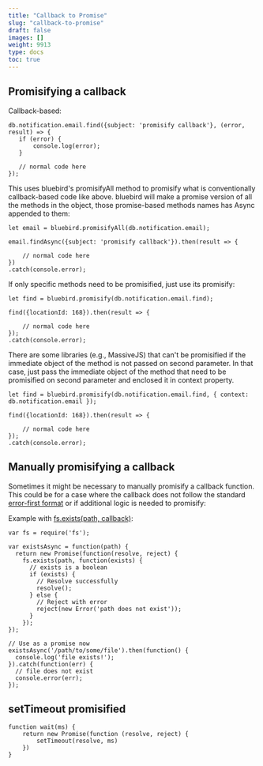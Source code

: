 ```yaml
---
title: "Callback to Promise"
slug: "callback-to-promise"
draft: false
images: []
weight: 9913
type: docs
toc: true
---
```


## Promisifying a callback
Callback-based:

    db.notification.email.find({subject: 'promisify callback'}, (error, result) => {
       if (error) {
           console.log(error);
       }
    
       // normal code here
    });

This uses bluebird's promisifyAll method to promisify what is conventionally callback-based code like above. bluebird will make a promise version of all the methods in the object, those promise-based methods names has Async appended to them:


    let email = bluebird.promisifyAll(db.notification.email);
    
    email.findAsync({subject: 'promisify callback'}).then(result => {

        // normal code here
    })
    .catch(console.error);

If only specific methods need to be promisified, just use its promisify:

    let find = bluebird.promisify(db.notification.email.find);
 
    find({locationId: 168}).then(result => {
        
        // normal code here
    });
    .catch(console.error);

There are some libraries (e.g., MassiveJS) that can't be promisified if the immediate object of the method is not passed on second parameter. In that case, just pass the immediate object of the method that need to be promisified on second parameter and enclosed it in context property.

    let find = bluebird.promisify(db.notification.email.find, { context: db.notification.email });
 
    find({locationId: 168}).then(result => {

        // normal code here
    });
    .catch(console.error);






## Manually promisifying a callback
Sometimes it might be necessary to manually promisify a callback function. This could be for a case where the callback does not follow the standard [error-first format](http://fredkschott.com/post/2014/03/understanding-error-first-callbacks-in-node-js/) or if additional logic is needed to promisify:

Example with [fs.exists(path, callback)](https://nodejs.org/api/fs.html#fs_fs_exists_path_callback): 

    var fs = require('fs');
    
    var existsAsync = function(path) {
      return new Promise(function(resolve, reject) {
        fs.exists(path, function(exists) {
          // exists is a boolean
          if (exists) {
            // Resolve successfully
            resolve();
          } else {
            // Reject with error
            reject(new Error('path does not exist'));
          }
        });
    });

    // Use as a promise now
    existsAsync('/path/to/some/file').then(function() {
      console.log('file exists!');
    }).catch(function(err) {
      // file does not exist
      console.error(err);
    });


## setTimeout promisified
    function wait(ms) {
        return new Promise(function (resolve, reject) {
            setTimeout(resolve, ms)
        })
    }


